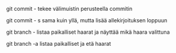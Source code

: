 git commit - tekee välimuistin perusteella commitin 

git commit - s sama kuin yllä, mutta lisää allekirjoituksen loppuun


git branch   - listaa paikalliset haarat ja näyttää mikä haara valittuna 

git branch -a   listaa paikalliset ja etä haarat